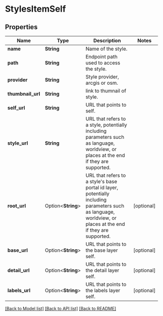 # StylesItemSelf

## Properties

Name | Type | Description | Notes
------------ | ------------- | ------------- | -------------
**name** | **String** | Name of the style. | 
**path** | **String** | Endpoint path used to access the style. | 
**provider** | **String** | Style provider, arcgis or osm. | 
**thumbnail_url** | **String** | link to thumnail of style. | 
**self_url** | **String** | URL that points to self. | 
**style_url** | **String** | URL that refers to a style, potentially including parameters such as language, worldview, or places at the end if they are supported. | 
**root_url** | Option<**String**> | URL that refers to a style's base portal id layer, potentially including parameters such as language, worldview, or places at the end if they are supported. | [optional]
**base_url** | Option<**String**> | URL that points to the base layer self. | [optional]
**detail_url** | Option<**String**> | URL that points to the detail layer self. | [optional]
**labels_url** | Option<**String**> | URL that points to the labels layer self. | [optional]

[[Back to Model list]](../README.md#documentation-for-models) [[Back to API list]](../README.md#documentation-for-api-endpoints) [[Back to README]](../README.md)


